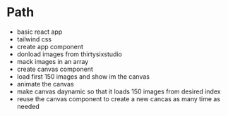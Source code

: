 # Path

- basic react app
- tailwind css
- create app component
- donload images from thirtysixstudio
- mack images in an array
- create canvas component
- load first 150 images and show im the canvas
- animate the canvas
- make canvas daynamic so that it loads 150 images from desired index
- reuse the canvas component to create a new cancas as many time as needed
